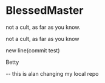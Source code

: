 # BlessedMaster

not a cult, as far as you know.

not a cult, as far as you know 

new line(commit test)

Betty 

-- this is alan changing my local repo


